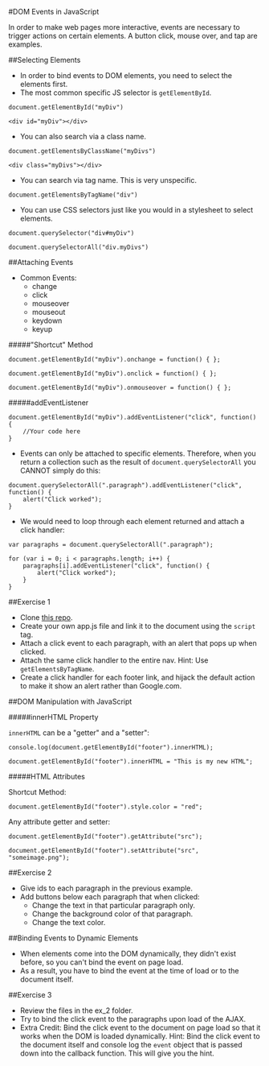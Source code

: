 #DOM Events in JavaScript

In order to make web pages more interactive, events are necessary to trigger actions on certain elements. A button click, mouse over, and tap are examples.

##Selecting Elements

- In order to bind events to DOM elements, you need to select the elements first.
- The most common specific JS selector is `getElementById`.

`document.getElementById("myDiv")`

`<div id="myDiv"></div>`

- You can also search via a class name.

`document.getElementsByClassName("myDivs")`

`<div class="myDivs"></div>`

- You can search via tag name. This is very unspecific.

`document.getElementsByTagName("div")`

- You can use CSS selectors just like you would in a stylesheet to select elements.

`document.querySelector("div#myDiv")`

`document.querySelectorAll("div.myDivs")`

##Attaching Events

- Common Events:
	- change
	- click
	- mouseover
	- mouseout
	- keydown
	- keyup

#####"Shortcut" Method

```
document.getElementById("myDiv").onchange = function() { };

document.getElementById("myDiv").onclick = function() { };

document.getElementById("myDiv").onmouseover = function() { };
```

#####addEventListener

```
document.getElementById("myDiv").addEventListener("click", function() {
	//Your code here
}
```

- Events can only be attached to specific elements. Therefore, when you return a collection such as the result of `document.querySelectorAll` you CANNOT simply do this:

```
document.querySelectorAll(".paragraph").addEventListener("click", function() {
	alert("Click worked");
}
```

- We would need to loop through each element returned and attach a click handler:

```
var paragraphs = document.querySelectorAll(".paragraph");

for (var i = 0; i < paragraphs.length; i++) {
	paragraphs[i].addEventListener("click", function() {
		alert("Click worked");
	}
}
```

##Exercise 1

- Clone [this repo](ex_1/).
- Create your own app.js file and link it to the document using the `script` tag.
- Attach a click event to each paragraph, with an alert that pops up when clicked.
- Attach the same click handler to the entire nav. Hint: Use `getElementsByTagName`.
- Create a click handler for each footer link, and hijack the default action to make it show an alert rather than Google.com.

##DOM Manipulation with JavaScript

#####innerHTML Property

`innerHTML` can be a "getter" and a "setter":

`console.log(document.getElementById("footer").innerHTML);`

`document.getElementById("footer").innerHTML = "This is my new HTML";`

#####HTML Attributes

Shortcut Method:

`document.getElementById("footer").style.color = "red";`

Any attribute getter and setter:

`document.getElementById("footer").getAttribute("src");`

`document.getElementById("footer").setAttribute("src", "someimage.png");`

##Exercise 2

- Give ids to each paragraph in the previous example.
- Add buttons below each paragraph that when clicked:
	- Change the text in that particular paragraph only.
	- Change the background color of that paragraph.
	- Change the text color.

##Binding Events to Dynamic Elements

- When elements come into the DOM dynamically, they didn't exist before, so you can't bind the event on page load.
- As a result, you have to bind the event at the time of load or to the document itself.

##Exercise 3

- Review the files in the ex_2 folder.
- Try to bind the click event to the paragraphs upon load of the AJAX.
- Extra Credit: Bind the click event to the document on page load so that it works when the DOM is loaded dynamically. Hint: Bind the click event to the document itself and console log the `event` object that is passed down into the callback function. This will give you the hint.